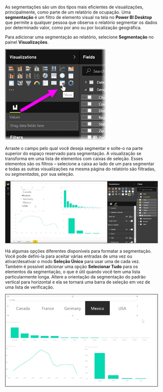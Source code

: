 As segmentações são um dos tipos mais eficientes de visualizações, principalmente, como parte de um relatório de ocupação. Uma **segmentação** é um filtro de elemento visual na tela no **Power BI Desktop** que permite a qualquer pessoa que observa o relatório segmentar os dados por determinado valor, como por ano ou por localização geográfica.

Para adicionar uma segmentação ao relatório, selecione **Segmentação** no painel **Visualizações**.

![](media/3-4-create-slicers/3-4_1.png)

Arraste o campo pelo qual você deseja segmentar e solte-o na parte superior do espaço reservado para segmentação. A visualização se transforma em uma lista de elementos com caixas de seleção. Esses elementos são os filtros – selecione a caixa ao lado de um para segmentar e todas as outras visualizações na mesma página do relatório são filtradas, ou *segmentadas*, por sua seleção.

![](media/3-4-create-slicers/3-4_2.png)

Há algumas opções diferentes disponíveis para formatar a segmentação. Você pode defini-la para aceitar várias entradas de uma vez ou ativar/desativar o modo **Seleção Único** para usar uma de cada vez. Também é possível adicionar uma opção **Selecionar Tudo** para os elementos da segmentação, o que é útil quando você tem uma lista particularmente longa. Altere a orientação da segmentação do padrão vertical para horizontal e ela se tornará uma barra de seleção em vez de uma lista de verificação.

![](media/3-4-create-slicers/3-4_3.png)

